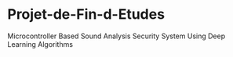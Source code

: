 # Projet-de-Fin-d-Etudes
Microcontroller Based Sound Analysis Security System Using Deep Learning Algorithms
